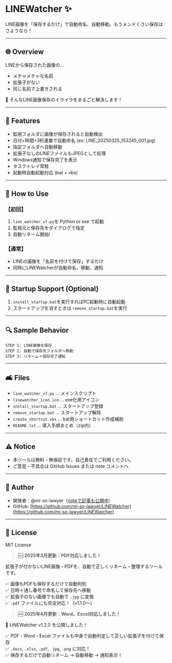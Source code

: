# LINEWatcher ✨

LINE画像を「保存するだけ」で自動命名、自動移動。もうメンドくさい保存はさようなら！

---

## 🌐 Overview

LINEから保存された画像の…
- メチャメチャな名前
- 拡張子がない
- 同じ名前で上書きされる

🚫 そんなLINE画像保存のイライラをまるごと解決します！

---

## 🚀 Features

- 監視フォルダに画像が保存されると自動検出
- 日付+時間+3桁連番で自動命名 (ex: LINE_20250325_153245_001.jpg)
- 指定フォルダへ自動移動
- 拡張子なしのLINEファイルもJPEGとして処理
- Windows通知で保存完了を表示
- タスクトレイ常駐
- 起動時自動起動対応 (bat + vbs)

---

## 📁 How to Use

### 【初回】
1. `line_watcher_v7.py`を Python or exe で起動
2. 監視元と保存先をダイアログで指定
3. 自動リネーム開始!

### 【通常】
- LINEの画像を「名前を付けて保存」するだけ
- 同時にLINEWatcherが自動命名、移動、通知

---

## 💪 Startup Support (Optional)

1. `install_startup.bat`を実行すればPC起動時に自動起動
2. スタートアップを消すときは `remove_startup.bat`を実行

---

## 🔍 Sample Behavior

```
STEP 1: LINE画像を保存
STEP 2: 自動で保存先フォルダへ移動
STEP 3: リネーム＋保存完了通知
```

---

## 🛋️ Files

- `line_watcher_v7.py`	... メインスクリプト
- `linewatcher_icon.ico`	... exe化用アイコン
- `install_startup.bat`	... スタートアップ登録
- `remove_startup.bat`	... スタートアップ解除
- `create_shortcut.vbs`	... bat用ショートカット作成補助
- `README.txt`		... 導入手順まとめ（zip内）

---

## ⚠️ Notice

- 本ツールは無料・無保証です。自己責任でご利用ください。
- ご意見・不具合は GitHub Issues または note コメントへ

---

## 👤 Author

- 開発者：@mi-so-lawyer（[noteで記事も公開中](https://note.com/)）
- GitHub: [https://github.com/mi-so-lawyer/LINEWatcher](https://github.com/mi-so-lawyer/LINEWatcher)

---

## 🔄 License

MIT License

> 🆕 **2025年3月更新：PDF対応しました！**

拡張子が付かないLINE画像・PDFを、自動で正しくリネーム・整理するツールです。

✅ 画像もPDFも保存するだけで自動判別  
✅ 日時＋通し番号で命名して保存先へ移動  
✅ 拡張子のない画像でも自動で `.jpg` に変換  
✅ `.pdf` ファイルにも完全対応！（v1.1.0～）

> 🆕 **2025年4月更新：Word，Excel対応しました！**


📢 LINEWatcher v1.2.0 を公開しました！

✅ PDF・Word・Excel ファイルも中身で自動判定して正しい拡張子を付けて保存  
✅ `.docx`, `.xlsx`, `.pdf`, `.jpg`, `.png` に対応！  
✅ 保存するだけで自動リネーム → 自動移動 → 通知表示！




